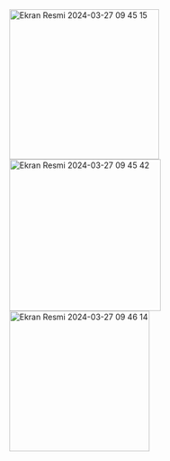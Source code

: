 <img width="266" alt="Ekran Resmi 2024-03-27 09 45 15" src="https://github.com/BaranBaranDev/Password-Components/assets/70475454/10d2f05b-8e44-4f11-8417-36bfe3954af8">
<img width="269" alt="Ekran Resmi 2024-03-27 09 45 42" src="https://github.com/BaranBaranDev/Password-Components/assets/70475454/89b3c16b-cf73-45f6-a742-bdcaf6cb6826">
<img width="249" alt="Ekran Resmi 2024-03-27 09 46 14" src="https://github.com/BaranBaranDev/Password-Components/assets/70475454/a8210243-bb1c-42dd-8433-69a18ad8d2d5">

